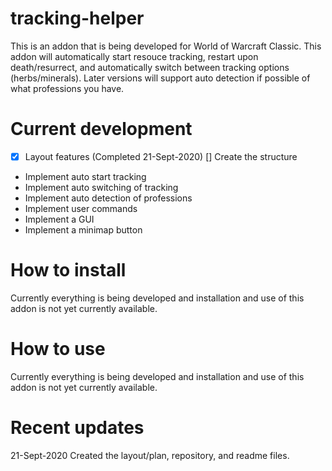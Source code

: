 # tracking-helper

This is an addon that is being developed for World of Warcraft Classic. This addon will automatically start resouce tracking, restart upon death/resurrect, and automatically switch between tracking options (herbs/minerals). Later versions will support auto detection if possible of what professions you have. 

# Current development

- [x] Layout features (Completed 21-Sept-2020)
[] Create the structure
- Implement auto start tracking
- Implement auto switching of tracking
- Implement auto detection of professions
- Implement user commands
- Implement a GUI
- Implement a minimap button

# How to install

Currently everything is being developed and installation and use of this addon is not yet currently available. 

# How to use

Currently everything is being developed and installation and use of this addon is not yet currently available. 

# Recent updates

21-Sept-2020 Created the layout/plan, repository, and readme files.
